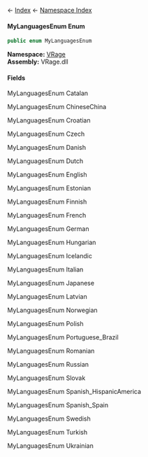 ← [Index](Api-Index) ← [Namespace Index](Namespace-Index)

#### MyLanguagesEnum Enum

```csharp
public enum MyLanguagesEnum
```

**Namespace:** [VRage](VRage)  
**Assembly:** VRage.dll

#### Fields

MyLanguagesEnum Catalan

> 

MyLanguagesEnum ChineseChina

> 

MyLanguagesEnum Croatian

> 

MyLanguagesEnum Czech

> 

MyLanguagesEnum Danish

> 

MyLanguagesEnum Dutch

> 

MyLanguagesEnum English

> 

MyLanguagesEnum Estonian

> 

MyLanguagesEnum Finnish

> 

MyLanguagesEnum French

> 

MyLanguagesEnum German

> 

MyLanguagesEnum Hungarian

> 

MyLanguagesEnum Icelandic

> 

MyLanguagesEnum Italian

> 

MyLanguagesEnum Japanese

> 

MyLanguagesEnum Latvian

> 

MyLanguagesEnum Norwegian

> 

MyLanguagesEnum Polish

> 

MyLanguagesEnum Portuguese_Brazil

> 

MyLanguagesEnum Romanian

> 

MyLanguagesEnum Russian

> 

MyLanguagesEnum Slovak

> 

MyLanguagesEnum Spanish_HispanicAmerica

> 

MyLanguagesEnum Spanish_Spain

> 

MyLanguagesEnum Swedish

> 

MyLanguagesEnum Turkish

> 

MyLanguagesEnum Ukrainian

> 

